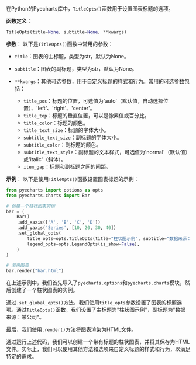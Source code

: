 在Python的Pyecharts库中，`TitleOpts()`函数用于设置图表标题的选项。

**函数定义**：
```python
TitleOpts(title=None, subtitle=None, **kwargs)
```

**参数**：
以下是`TitleOpts()`函数中常用的参数：

- `title`：图表的主标题，类型为str，默认为None。

- `subtitle`：图表的副标题，类型为str，默认为None。

- `**kwargs`：其他可选参数，用于自定义标题的样式和行为。常用的可选参数包括：
  - `title_pos`：标题的位置，可选值为'auto'（默认值，自动选择位置）、'left'、'right'、'center'。
  - `title_top`：标题的垂直位置，可以是像素值或百分比。
  - `title_color`：标题的颜色。
  - `title_text_size`：标题的字体大小。
  - `subtitle_text_size`：副标题的字体大小。
  - `subtitle_color`：副标题的颜色。
  - `subtitle_text_style`：副标题的文本样式，可选值为'normal'（默认值）或'italic'（斜体）。
  - `item_gap`：标题和副标题之间的间距。

**示例**：
以下是使用`TitleOpts()`函数设置图表标题的示例：

```python
from pyecharts import options as opts
from pyecharts.charts import Bar

# 创建一个柱状图表实例
bar = (
    Bar()
    .add_xaxis(['A', 'B', 'C', 'D'])
    .add_yaxis('Series', [10, 20, 30, 40])
    .set_global_opts(
        title_opts=opts.TitleOpts(title="柱状图示例", subtitle="数据来源：某公司"),
        legend_opts=opts.LegendOpts(is_show=False),
    )
)

# 渲染图表
bar.render("bar.html")
```

在上述示例中，我们首先导入了`pyecharts.options`和`pyecharts.charts`模块，然后创建了一个柱状图表的实例。

通过`.set_global_opts()`方法，我们使用`title_opts`参数设置了图表的标题选项。通过`TitleOpts()`函数，我们设置了主标题为"柱状图示例"，副标题为"数据来源：某公司"。

最后，我们使用`.render()`方法将图表渲染为HTML文件。

通过运行上述代码，我们可以创建一个带有标题的柱状图表，并将其保存为HTML文件。实际上，我们可以使用其他方法和选项来自定义标题的样式和行为，以满足特定的需求。

